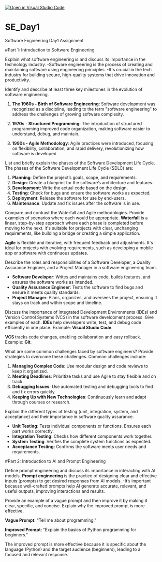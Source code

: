 [![Open in Visual Studio Code](https://classroom.github.com/assets/open-in-vscode-2e0aaae1b6195c2367325f4f02e2d04e9abb55f0b24a779b69b11b9e10269abc.svg)](https://classroom.github.com/online_ide?assignment_repo_id=18377924&assignment_repo_type=AssignmentRepo)
# SE_Day1
Software Engineering Day1 Assignment

#Part 1: Introduction to Software Engineering

Explain what software engineering is and discuss its importance in the technology industry.
-Software engineering is the process of creating and maintaining software using engineering principles.
-It's crucial in the tech industry for building secure, high-quality systems that drive innovation and productivity.


Identify and describe at least three key milestones in the evolution of software engineering.
1. **The 1960s - Birth of Software Engineering**: Software development was recognized as a discipline, leading to the term "software engineering" to address the challenges of growing software complexity.

2. **1970s - Structured Programming**: The introduction of structured programming improved code organization, making software easier to understand, debug, and maintain.

3. **1990s - Agile Methodology**: Agile practices were introduced, focusing on flexibility, collaboration, and rapid delivery, revolutionizing how software is developed.

List and briefly explain the phases of the Software Development Life Cycle.
The phases of the Software Development Life Cycle (SDLC) are:

1. **Planning**: Define the project’s goals, scope, and requirements.
2. **Design**: Create a blueprint for the software’s architecture and features.
3. **Development**: Write the actual code based on the design.
4. **Testing**: Check for bugs and ensure the software works as expected.
5. **Deployment**: Release the software for use by end-users.
6. **Maintenance**: Update and fix issues after the software is in use.


Compare and contrast the Waterfall and Agile methodologies. Provide examples of scenarios where each would be appropriate.
**Waterfall** is a linear, step-by-step approach where each phase is completed before moving to the next. It's suitable for projects with clear, unchanging requirements, like building a bridge or creating a simple application.

**Agile** is flexible and iterative, with frequent feedback and adjustments. It's ideal for projects with evolving requirements, such as developing a mobile app or software with continuous updates.


Describe the roles and responsibilities of a Software Developer, a Quality Assurance Engineer, and a Project Manager in a software engineering team.
- **Software Developer**: Writes and maintains code, builds features, and ensures the software works as intended.
- **Quality Assurance Engineer**: Tests the software to find bugs and ensure it meets quality standards.
- **Project Manager**: Plans, organizes, and oversees the project, ensuring it stays on track and within scope and timeline.


Discuss the importance of Integrated Development Environments (IDEs) and Version Control Systems (VCS) in the software development process. Give examples of each.
**IDEs** help developers write, test, and debug code efficiently in one place. Example: **Visual Studio Code**.

**VCS** tracks code changes, enabling collaboration and easy rollback. Example: **Git**. 



What are some common challenges faced by software engineers? Provide strategies to overcome these challenges.
Common challenges include:

1. **Managing Complex Code**: Use modular design and code reviews to keep it organized.
2. **Meeting Deadlines**: Prioritize tasks and use Agile to stay flexible and on track.
3. **Debugging Issues**: Use automated testing and debugging tools to find and fix errors quickly.
4. **Keeping Up with New Technologies**: Continuously learn and adapt through courses or research.


Explain the different types of testing (unit, integration, system, and acceptance) and their importance in software quality assurance.

- **Unit Testing**: Tests individual components or functions. Ensures each part works correctly.
- **Integration Testing**: Checks how different components work together.
- **System Testing**: Verifies the complete system functions as expected.
- **Acceptance Testing**: Confirms the software meets user needs and requirements.


#Part 2: Introduction to AI and Prompt Engineering


Define prompt engineering and discuss its importance in interacting with AI models.
**Prompt engineering** is the practice of designing clear and effective inputs (prompts) to get desired responses from AI models. 
-It’s important because well-crafted prompts help AI generate accurate, relevant, and useful outputs, improving interactions and results.


Provide an example of a vague prompt and then improve it by making it clear, specific, and concise. Explain why the improved prompt is more effective.

**Vague Prompt**: "Tell me about programming."

**Improved Prompt**: "Explain the basics of Python programming for beginners."

The improved prompt is more effective because it is specific about the language (Python) and the target audience (beginners), leading to a focused and relevant response.
